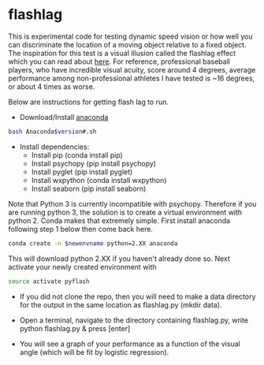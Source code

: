 # flashlag
This is experimental code for testing dynamic speed vision or how well you can discriminate the location of a moving object relative to a fixed object. The inspiration for this test is a visual illusion called the flashlag effect which you can read about [here](https://en.wikipedia.org/wiki/Flash_lag_illusion). For reference, professional baseball players, who have incredible visual acuity, score around 4 degrees, average performance among non-professional athletes I have tested is ~16 degrees, or about 4 times as worse.  

Below are instructions for getting flash lag to run. 

* Download/Install [anaconda](http://continuum.io/downloads)
```bash
bash Anaconda$version#.sh
```
* Install dependencies:
  * Install pip (conda install pip)
  * Install psychopy (pip install psychopy) 
  * Install pyglet (pip install pyglet)
  * Install wxpython (conda install wxpython)
  * Install seaborn (pip install seaborn) 
  
Note that Python 3 is currently incompatible with psychopy. Therefore if you are running python 3, the solution is to create a virtual environment with python 2. Conda makes that extremely simple. First install anaconda following step 1 below then come back here. 

```bash
conda create -n $newenvname python=2.XX anaconda 
```
This will download python 2.XX if you haven't already done so. Next activate your newly created environment with

```bash
source activate pyflash
```
  
* If you did not clone the repo, then you will need to make a data directory for the output in the same location as flashlag.py (mkdir data).

* Open a terminal, navigate to the directory containing flashlag.py, write python flashlag.py & press [enter]

* You will see a graph of your performance as a function of the visual angle (which will be fit by logistic regression).  

